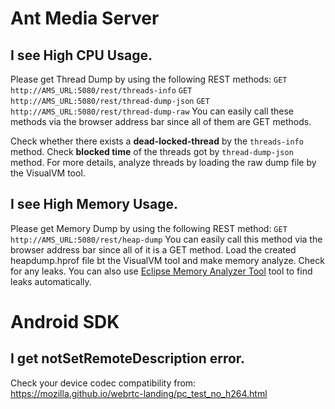 # Ant Media Server
## I see High CPU Usage.
Please get Thread Dump by using the following REST methods:
`GET http://AMS_URL:5080/rest/threads-info`
`GET http://AMS_URL:5080/rest/thread-dump-json`
`GET http://AMS_URL:5080/rest/thread-dump-raw`
You can easily call these methods via the browser address bar since all of them are GET methods. 

Check whether there exists a **dead-locked-thread** by the `threads-info` method.
Check **blocked time** of the threads got by `thread-dump-json` method.
For more details, analyze threads by loading the raw dump file by the VisualVM tool.

## I see High Memory Usage.
Please get Memory Dump by using the following REST method:
`GET http://AMS_URL:5080/rest/heap-dump`
You can easily call this method via the browser address bar since all of it is a GET method. 
Load the created heapdump.hprof file bt the VisualVM tool and make memory analyze.
Check for any leaks. You can also use [Eclipse Memory Analyzer Tool](https://www.eclipse.org/mat/) tool to find leaks automatically.

# Android SDK
## I get notSetRemoteDescription error.
Check your device codec compatibility from:
https://mozilla.github.io/webrtc-landing/pc_test_no_h264.html
